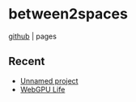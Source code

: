# between2spaces

[github](https://github.com/between2spaces) | pages

## Recent

* [Unnamed project](/unnamed)
* [WebGPU Life](/webgpu_life)

